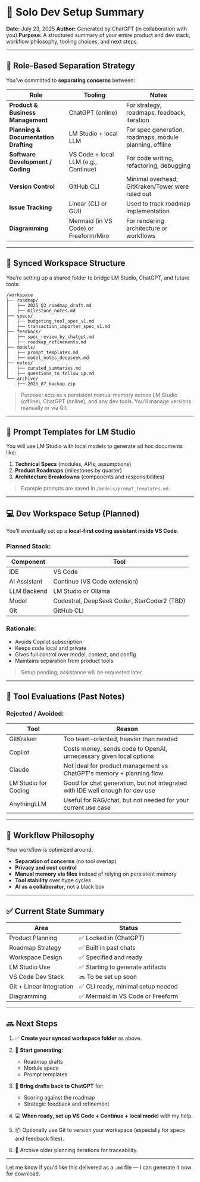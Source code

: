 # 🧠 Solo Dev Setup Summary

**Date:** July 23, 2025
**Author:** Generated by ChatGPT (in collaboration with you)
**Purpose:** A structured summary of your entire product and dev stack, workflow philosophy, tooling choices, and next steps.

---

## 🔧 Role-Based Separation Strategy

You’ve committed to **separating concerns** between:

| Role                                  | Tooling                               | Notes                                                   |
| ------------------------------------- | ------------------------------------- | ------------------------------------------------------- |
| **Product & Business Management**     | ChatGPT (online)                      | For strategy, roadmaps, feedback, iteration             |
| **Planning & Documentation Drafting** | LM Studio + local LLM                 | For spec generation, roadmaps, module planning, offline |
| **Software Development / Coding**     | VS Code + local LLM (e.g., Continue)  | For code writing, refactoring, debugging                |
| **Version Control**                   | GitHub CLI                            | Minimal overhead; GitKraken/Tower were ruled out        |
| **Issue Tracking**                    | Linear (CLI or GUI)                   | Used to track roadmap implementation                    |
| **Diagramming**                       | Mermaid (in VS Code) or Freeform/Miro | For rendering architecture or workflows                 |

---

## 🧱 Synced Workspace Structure

You’re setting up a shared folder to bridge LM Studio, ChatGPT, and future tools:

```
/workspace
├── roadmap/
│   ├── 2025_Q3_roadmap_draft.md
│   ├── milestone_notes.md
├── specs/
│   ├── budgeting_tool_spec_v1.md
│   ├── transaction_importer_spec_v1.md
├── feedback/
│   ├── spec_review_by_chatgpt.md
│   ├── roadmap_refinements.md
├── models/
│   ├── prompt_templates.md
│   ├── model_notes_deepseek.md
├── notes/
│   ├── curated_summaries.md
│   ├── questions_to_follow_up.md
└── archive/
    ├── 2025_07_backup.zip
```

> Purpose: acts as a persistent manual memory across LM Studio (offline), ChatGPT (online), and any dev tools. You’ll manage versions manually or via Git.

---

## 📝 Prompt Templates for LM Studio

You will use LM Studio with local models to generate ad hoc documents like:

1. **Technical Specs** (modules, APIs, assumptions)
2. **Product Roadmaps** (milestones by quarter)
3. **Architecture Breakdowns** (components and responsibilities)

> Example prompts are saved in `/models/prompt_templates.md`.

---

## 💻 Dev Workspace Setup (Planned)

You’ll eventually set up a **local-first coding assistant inside VS Code**.

### Planned Stack:

| Component    | Tool                                        |
| ------------ | ------------------------------------------- |
| IDE          | VS Code                                     |
| AI Assistant | Continue (VS Code extension)                |
| LLM Backend  | LM Studio or Ollama                         |
| Model        | Codestral, DeepSeek Coder, StarCoder2 (TBD) |
| Git          | GitHub CLI                                  |

### Rationale:

* Avoids Copilot subscription
* Keeps code local and private
* Gives full control over model, context, and config
* Maintains separation from product tools

> Setup pending; assistance will be requested later.

---

## 💬 Tool Evaluations (Past Notes)

### Rejected / Avoided:

| Tool                 | Reason                                                                        |
| -------------------- | ----------------------------------------------------------------------------- |
| GitKraken            | Too team-oriented, heavier than needed                                        |
| Copilot              | Costs money, sends code to OpenAI, unnecessary given local options            |
| Claude               | Not ideal for product management vs ChatGPT's memory + planning flow          |
| LM Studio for Coding | Good for chat generation, but not integrated with IDE well enough for dev use |
| AnythingLLM          | Useful for RAG/chat, but not needed for your current use case                 |

---

## 🧠 Workflow Philosophy

Your workflow is optimized around:

* **Separation of concerns** (no tool overlap)
* **Privacy and cost control**
* **Manual memory via files** instead of relying on persistent memory
* **Tool stability** over hype cycles
* **AI as a collaborator**, not a black box

---

## ✅ Current State Summary

| Area                     | Status                            |
| ------------------------ | --------------------------------- |
| Product Planning         | ✅ Locked in (ChatGPT)             |
| Roadmap Strategy         | ✅ Built in past chats             |
| Workspace Design         | ✅ Specified and ready             |
| LM Studio Use            | ✅ Starting to generate artifacts  |
| VS Code Dev Stack        | 🔜 To be set up soon              |
| Git + Linear Integration | ✅ CLI ready, minimal setup needed |
| Diagramming              | ✅ Mermaid in VS Code or Freeform  |

---

## 🔜 Next Steps

1. ✅ **Create your synced workspace folder** as above.
2. 📝 **Start generating**:

   * Roadmap drafts
   * Module specs
   * Prompt templates
3. 🔄 **Bring drafts back to ChatGPT** for:

   * Scoring against the roadmap
   * Strategic feedback and refinement
4. 💻 **When ready, set up VS Code + Continue + local model** with my help.
5. 📦 Optionally use Git to version your workspace (especially for specs and feedback files).
6. 📁 Archive older planning iterations for traceability.

---

Let me know if you'd like this delivered as a `.md` file — I can generate it now for download.
